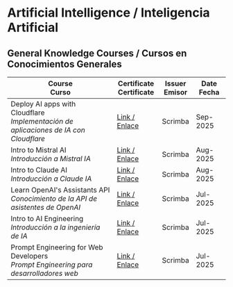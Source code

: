 # Artificial Intelligence / Inteligencia Artificial 


## General Knowledge Courses  / Cursos en Conocimientos Generales 

| Course <br> Curso  | Certificate <br> Certificate  | Issuer <br> Emisor | Date <br> Fecha |
|-|-|-|-|
| Deploy AI apps with Cloudflare <br> _Implementación de aplicaciones de IA con Cloudflare_ | [Link / Enlace](https://scrimba.com/certificate-cert24zAwPPowRKVbdDvwH5r6b1AJuycZzjdfnRrE) | Scrimba | Sep-2025 |
| Intro to Mistral AI <br> _Introducción a Mistral IA_ | [Link / Enlace](https://scrimba.com/certificate-cert2JbLs3qgBCLdDpt54a21pHbazfNqxm9Tuu3gFv) | Scrimba | Aug-2025 |
| Intro to Claude AI <br> _Introducción a Claude IA_ | [Link / Enlace](https://scrimba.com/certificate-cert2ffentAFN4a2TTipuPiLbBsUUCqw3mEQ9tSMeMjJP7cZJ5) | Scrimba | Aug-2025 |
| Learn OpenAI's Assistants API <br> _Conocimiento de la API de asistentes de OpenAI_ | [Link / Enlace](https://scrimba.com/certificate-cert2JbLs3qgBCLdDpt54a21pHbZkkSSWnhVgZ15R2) | Scrimba | Jul-2025 |
| Intro to AI Engineering <br> _Introducción a la ingeniería de IA_ | [Link / Enlace](https://scrimba.com/certificate-cert2JbLs3qgBCLdDpt54a21pHbaFWpChBH5mtE6EQ) | Scrimba | Jul-2025 |
| Prompt Engineering for Web Developers <br> _Prompt Engineering para desarrolladores web_ | [Link / Enlace](https://scrimba.com/certificate-cert2JbLs3qgBCLdDpt54a21pHajtvESEDpGoQUno7) | Scrimba | Jul-2025 |